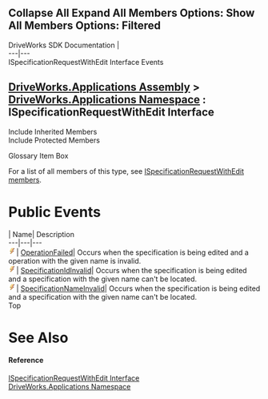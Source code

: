 Collapse All Expand All Members Options: Show All  Members Options: Filtered   
---  
DriveWorks SDK Documentation  |   
---|---  
ISpecificationRequestWithEdit Interface Events   
  
[DriveWorks.Applications Assembly](topic13.md) > [DriveWorks.Applications Namespace](topic16.md) : ISpecificationRequestWithEdit Interface  
---  
  
Include Inherited Members    
Include Protected Members    


Glossary Item Box

For a list of all members of this type, see [ISpecificationRequestWithEdit members](topic479.md).

# Public Events

| Name| Description  
---|---|---  
![ Event](dotnetimages/Event.gif)| [OperationFailed](topic486.md)| Occurs when the specification is being edited and a operation with the given name is invalid.   
![ Event](dotnetimages/Event.gif)| [SpecificationIdInvalid](topic487.md)| Occurs when the specification is being edited and a specification with the given name can't be located.   
![ Event](dotnetimages/Event.gif)| [SpecificationNameInvalid](topic488.md)| Occurs when the specification is being edited and a specification with the given name can't be located.   
Top

# See Also

#### Reference

[ISpecificationRequestWithEdit Interface](topic478.md)   
[DriveWorks.Applications Namespace](topic16.md)


